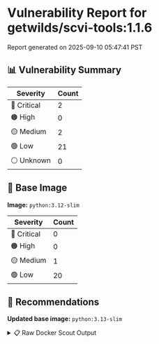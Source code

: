 # Vulnerability Report for getwilds/scvi-tools:1.1.6

Report generated on 2025-09-10 05:47:41 PST

## 📊 Vulnerability Summary

| Severity | Count |
|----------|-------|
| 🔴 Critical | 2 |
| 🟠 High | 0 |
| 🟡 Medium | 2 |
| 🟢 Low | 21 |
| ⚪ Unknown | 0 |

## 🐳 Base Image

**Image:** `python:3.12-slim`

| Severity | Count |
|----------|-------|
| 🔴 Critical | 0 |
| 🟠 High | 0 |
| 🟡 Medium | 1 |
| 🟢 Low | 20 |

## 🔄 Recommendations

**Updated base image:** `python:3.13-slim`

<details>
<summary>📋 Raw Docker Scout Output</summary>

```text
Target             │  getwilds/scvi-tools:1.1.6  │    2C     0H     2M    21L   
    digest           │  687022a89202                       │                              
  Base image         │  python:3.12-slim                   │    0C     0H     1M    20L   
  Updated base image │  python:3.13-slim                   │    0C     0H     1M    20L   
                     │                                     │                              

What's next:
    View vulnerabilities → docker scout cves getwilds/scvi-tools:1.1.6
    View base image update recommendations → docker scout recommendations getwilds/scvi-tools:1.1.6
    Include policy results in your quickview by supplying an organization → docker scout quickview getwilds/scvi-tools:1.1.6 --org <organization>
```
</details>
